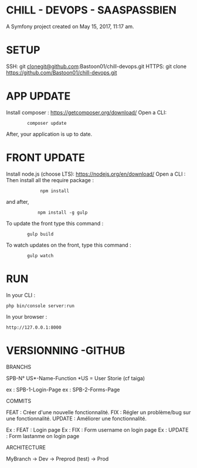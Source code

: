 CHILL - DEVOPS - SAASPASSBIEN
=============================

A Symfony project created on May 15, 2017, 11:17 am.

SETUP
=====

SSH: git clonegit@github.com:Bastoon01/chill-devops.git
HTTPS: git clone https://github.com/Bastoon01/chill-devops.git

APP UPDATE
==========

Install composer : https://getcomposer.org/download/
Open a CLI:  

            composer update

After, your application is up to date.

FRONT UPDATE
============

Install node.js (choose LTS): https://nodejs.org/en/download/ Open a CLI :
Then install all the require package : 
                 
                 npm install 
and after, 

                npm install -g gulp 
                
To update the front type this command : 

            gulp build
            
To watch updates on the front, type this command :
        
            gulp watch

RUN
===

In your CLI :

    php bin/console server:run  
    
In your browser :
    
    http://127.0.0.1:8000
    
VERSIONNING -GITHUB
===================

BRANCHS

SPB-N° US*-Name-Function
*US = User Storie (cf taiga)

ex : SPB-1-Login-Page
ex : SPB-2-Forms-Page

COMMITS

FEAT : Créer d'une nouvelle fonctionnalité.
FIX : Régler un problème/bug sur une fonctionnalité.
UPDATE : Améliorer une fonctionnalité.

Ex : FEAT : Login page
Ex : FIX : Form username on login page
Ex : UPDATE : Form lastanme on login page
        
ARCHITECTURE

MyBranch -> Dev -> Preprod (test) -> Prod